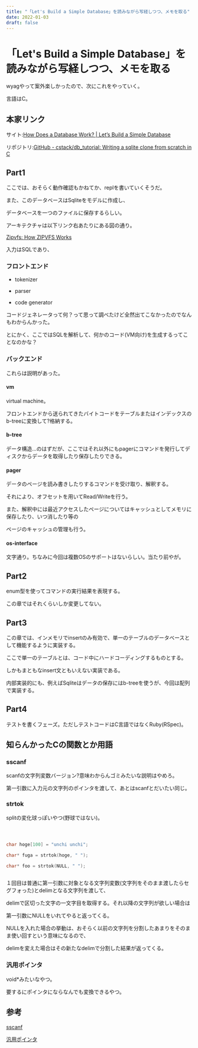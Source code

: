 ```yaml
---
title: "「Let's Build a Simple Database」を読みながら写経しつつ、メモを取る"
date: 2022-01-03
draft: false
---
```

# 「Let's Build a Simple Database」を読みながら写経しつつ、メモを取る



wyagやって案外楽しかったので、次にこれをやっていく。



言語はC。



## 本家リンク



サイト:[How Does a Database Work? | Let’s Build a Simple Database](https://cstack.github.io/db_tutorial/)



リポジトリ:[GitHub - cstack/db_tutorial: Writing a sqlite clone from scratch in C](https://github.com/cstack/db_tutorial)



## Part1



ここでは、おそらく動作確認もかねてか、replを書いていくそうだ。



また、このデータベースはSqliteをモデルに作成し、



データベースを一つのファイルに保存するらしい。



アーキテクチャは以下リンク右あたりにある図の通り。



[Zipvfs: How ZIPVFS Works](https://www.sqlite.org/zipvfs/doc/trunk/www/howitworks.wiki)



入力はSQLであり、



### フロントエンド



* tokenizer



* parser



* code generator



コードジェネレータって何？って思って調べたけど全然出てこなかったのでなんもわからんかった。



とにかく、ここではSQLを解析して、何かのコード(VM向け)を生成するってことなのかな？



### バックエンド



これらは説明があった。



#### vm



virtual machine。



フロントエンドから送られてきたバイトコードをテーブルまたはインデックスのb-treeに変換して?格納する。



#### b-tree



データ構造...のはずだが、ここではそれ以外にもpagerにコマンドを発行してディスクからデータを取得したり保存したりできる。



#### pager



データのページを読み書きしたりするコマンドを受け取り、解釈する。



それにより、オフセットを用いてRead/Writeを行う。



また、解釈中には最近アクセスしたページについてはキャッシュとしてメモリに保存したり、いつ消したり等の



ページのキャッシュの管理も行う。



#### os-interface



文字通り。ちなみに今回は複数OSのサポートはないらしい。当たり前やが。



## Part2



enum型を使ってコマンドの実行結果を表現する。



この章ではそれくらいしか変更してない。



## Part3



この章では、インメモリでinsertのみ有効で、単一のテーブルのデータベースとして機能するように実装する。



ここで単一のテーブルとは、コード中にハードコーディングするものとする。



しかもまともなinsert文ともいえない実装である。



内部実装的にも、例えばSqliteはデータの保存にはb-treeを使うが、今回は配列で実装する。



## Part4



テストを書くフェーズ。ただしテストコードはC言語ではなくRuby(RSpec)。



## 知らんかったCの関数とか用語



### sscanf



scanfの文字列変数バージョン?意味わからんゴミみたいな説明はやめろ。



第一引数に入力元の文字列のポインタを渡して、あとはscanfとだいたい同じ。



### strtok



splitの変化球っぽいやつ(野球ではない)。



```c



char hoge[100] = "unchi unchi";

char* fuga = strtok(hoge, " ");

char* foo = strtok(NULL, " ");



```



１回目は普通に第一引数に対象となる文字列変数(文字列をそのまま渡したらセグフォった)とdelimとなる文字列を渡して、



delimで区切った文字の一文字目を取得する。それ以降の文字列が欲しい場合は



第一引数にNULLをいれてやると返ってくる。



NULLを入れた場合の挙動は、おそらく以前の文字列を分割したあまりをそのまま使い回すという意味になるので、



delimを変えた場合はその新たなdelimで分割した結果が返ってくる。



### 汎用ポインタ



void*みたいなやつ。



要するにポインタにならなんでも変換できるやつ。



## 参考



[sscanf](http://www9.plala.or.jp/sgwr-t/lib/sscanf.html)



[汎用ポインタ](http://wisdom.sakura.ne.jp/programming/c/c47.html)
